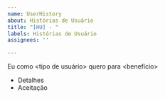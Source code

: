 ```yaml
---
name: UserHistory
about: Histórias de Usuário
title: "[HU] - "
labels: Histórias de Usuário
assignees: ''

---
```


Eu como <tipo de usuário> quero <objetivo> para <benefício>
- Detalhes
- Aceitação
